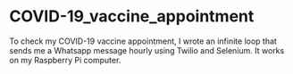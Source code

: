# COVID-19_vaccine_appointment
To check my COVID-19 vaccine appointment, I wrote an infinite loop that sends me a Whatsapp message hourly using Twilio and Selenium. It works on my Raspberry Pi computer.

